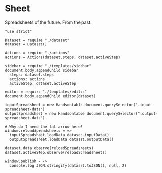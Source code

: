 Sheet
=====

Spreadsheets of the future. From the past.

    "use strict"

    Dataset = require "./dataset"
    dataset = Dataset()

    Actions = require "./actions"
    actions = Actions(dataset.steps, dataset.activeStep)

    sidebar = require "./templates/sidebar"
    document.body.appendChild sidebar
      steps: dataset.steps
      actions: actions
      activeStep: dataset.activeStep

    editor = require "./templates/editor"
    document.body.appendChild editor(dataset)

    inputSpreadsheet = new Handsontable document.querySelector(".input-spreadsheet-data")
    outputSpreadsheet = new Handsontable document.querySelector(".output-spreadsheet-data")

    # Why do I need the fat arrow here?
    window.reloadSpreadsheets = =>
      inputSpreadsheet.loadData dataset.inputData()
      outputSpreadsheet.loadData dataset.outputData()

    dataset.data.observe(reloadSpreadsheets)
    dataset.activeStep.observe(reloadSpreadsheets)

    window.publish = ->
      console.log JSON.stringify(dataset.toJSON(), null, 2)

